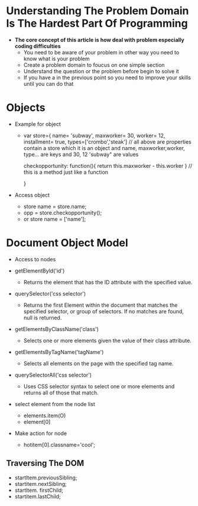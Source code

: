 # Understanding The Problem Domain Is The Hardest Part Of Programming
* **The core concept of this article is how deal with problem especially coding difficulties**
  - You need to be aware of your problem in other way you need to know what is your problem
  - Create  a problem domain to foucus on one simple section 
  - Understand the question or the problem before begin to solve it
  - If you have a in the previous point so you need to improve your skills until you can do that 

# Objects
* Example for object 
  - var store={
    name= 'subway',
    maxworker= 30,
    worker= 12,
    installment= true,
    types=['crombo','steak']
    // all above are properties contain a store which it is an object and name, maxworker,worker, type...  are keys and 30, 12 'subway" are values 

    checkopportunity: function(){
        return this.maxworker - this.worker
    }
    // this is a method just like a function

    } 

* Access object
  - store name = store.name;
  - opp = store.checkopportunity();
  - or store name = ['name'];

# Document Object Model 
* Access to nodes 
* getElementByld('id') 
  - Returns the element that has the ID attribute with the specified value.
* querySelector('css selector')  
  - Returns the first Element within the document that matches the specified selector, or group of selectors. If no matches are found, null is returned.
* getElementsByClassName('class') 
  - Selects one or more elements given the value of their class attribute. 
* getElementsByTagName('tagName') 
  - Selects all elements on the page with the specified tag name.
* querySelectorAll('css selector') 
  - Uses CSS selector syntax to select one or more elements and returns all of those that match.

* select element from the node list 
  - elements.item(O)
  - element[0]

* Make action for node 
  - hotitem[0].classname='cool';

## Traversing The DOM
* startltem.previousSibling;
* startitem.nextSibling;
* startltem. firstChild; 
* startitem.lastChild; 

